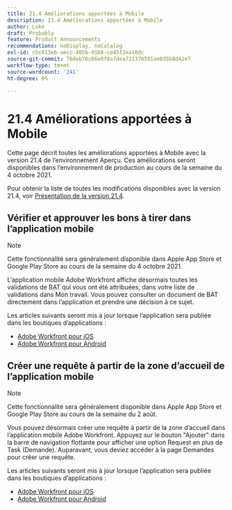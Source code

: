 ```yaml
---
title: 21.4 Améliorations apportées à Mobile
description: 21.4 Améliorations apportées à Mobile
author: Luke
draft: Probably
feature: Product Announcements
recommendations: noDisplay, noCatalog
exl-id: cbc013eb-aecc-405b-91b8-ce45f2ea10dc
source-git-commit: 76deb76c66e8f8a7dea721378591ae035b8d42e7
workflow-type: tm+mt
source-wordcount: '241'
ht-degree: 0%

---
```


# 21.4 Améliorations apportées à Mobile

Cette page décrit toutes les améliorations apportées à Mobile avec la version 21.4 de l’environnement Aperçu. Ces améliorations seront disponibles dans l’environnement de production au cours de la semaine du 4 octobre 2021.

Pour obtenir la liste de toutes les modifications disponibles avec la version 21.4, voir [Présentation de la version 21.4](../../../product-announcements/product-releases/21.4-release-activity/21.4-release-overview.md).

## Vérifier et approuver les bons à tirer dans l’application mobile

>[!NOTE]
>
>Cette fonctionnalité sera généralement disponible dans Apple App Store et Google Play Store au cours de la semaine du 4 octobre 2021.

L’application mobile Adobe Workfront affiche désormais toutes les validations de BAT qui vous ont été attribuées, dans votre liste de validations dans Mon travail. Vous pouvez consulter un document de BAT directement dans l’application et prendre une décision à ce sujet.

Les articles suivants seront mis à jour lorsque l’application sera publiée dans les boutiques d’applications :

* [Adobe Workfront pour iOS](../../../workfront-basics/mobile-apps/using-the-workfront-mobile-app/workfront-for-ios.md)
* [Adobe Workfront pour Android](../../../workfront-basics/mobile-apps/using-the-workfront-mobile-app/workfront-for-android.md)

## Créer une requête à partir de la zone d’accueil de l’application mobile

>[!NOTE]
>
>Cette fonctionnalité sera généralement disponible dans Apple App Store et Google Play Store au cours de la semaine du 2 août.

Vous pouvez désormais créer une requête à partir de la zone d’accueil dans l’application mobile Adobe Workfront. Appuyez sur le bouton &quot;Ajouter&quot; dans la barre de navigation flottante pour afficher une option Request en plus de Task (Demande). Auparavant, vous deviez accéder à la page Demandes pour créer une requête.

Les articles suivants seront mis à jour lorsque l’application sera publiée dans les boutiques d’applications :

* [Adobe Workfront pour iOS](../../../workfront-basics/mobile-apps/using-the-workfront-mobile-app/workfront-for-ios.md)
* [Adobe Workfront pour Android](../../../workfront-basics/mobile-apps/using-the-workfront-mobile-app/workfront-for-android.md)

